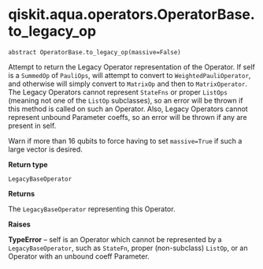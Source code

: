 # qiskit.aqua.operators.OperatorBase.to\_legacy\_op

`abstract OperatorBase.to_legacy_op(massive=False)`

Attempt to return the Legacy Operator representation of the Operator. If self is a `SummedOp` of `PauliOps`, will attempt to convert to `WeightedPauliOperator`, and otherwise will simply convert to `MatrixOp` and then to `MatrixOperator`. The Legacy Operators cannot represent `StateFns` or proper `ListOps` (meaning not one of the `ListOp` subclasses), so an error will be thrown if this method is called on such an Operator. Also, Legacy Operators cannot represent unbound Parameter coeffs, so an error will be thrown if any are present in self.

Warn if more than 16 qubits to force having to set `massive=True` if such a large vector is desired.

**Return type**

`LegacyBaseOperator`

**Returns**

The `LegacyBaseOperator` representing this Operator.

**Raises**

**TypeError** – self is an Operator which cannot be represented by a `LegacyBaseOperator`, such as `StateFn`, proper (non-subclass) `ListOp`, or an Operator with an unbound coeff Parameter.

